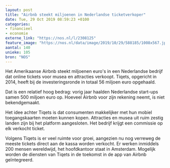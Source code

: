 ```yaml
---
layout: post
title: "Airbnb steekt miljoenen in Nederlandse ticketverkoper"
date: Tue, 29 Oct 2019 08:59:23 +0100
categories: 
- financieel 
- economie 
externe_link: "https://nos.nl/l/2308125"
feature_image: "https://nos.nl/data/image/2019/10/29/588185/1008x567.jpg"
aantal: 140
unieke: 105
bron: "NOS"
---
```


<p>Het Amerikaanse Airbnb steekt miljoenen euro's in een Nederlandse bedrijf dat online tickets voor musea en attracties verkoopt. Tiqets, opgericht in 2014, heeft bij de investeringsronde in totaal 56 miljoen euro opgehaald.</p>
<p>Dat is een relatief hoog bedrag: vorig jaar haalden Nederlandse start-ups samen 500 miljoen euro op. Hoeveel Airbnb voor zijn rekening neemt, is niet bekendgemaakt.</p>
<p>Het idee achter Tiqets is dat consumenten makkelijker met hun mobiel toegangskaarten moeten kunnen kopen. Attracties en musea uit ruim zestig landen zijn bij het platform aangesloten. Het bedrijf krijgt een commissie op elk verkocht ticket.</p>
<p>Volgens Tiqets is er veel ruimte voor groei, aangezien nu nog verreweg de meeste tickets direct aan de kassa worden verkocht. Er werken inmiddels 200 mensen wereldwijd, het hoofdkantoor staat in Amsterdam. Mogelijk worden de diensten van Tiqets in de toekomst in de app van Airbnb geïntegreerd.</p>
